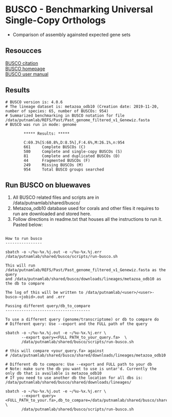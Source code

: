 # BUSCO - Benchmarking Universal Single-Copy Orthologs
- Comparison of assembly againsted expected gene sets  

## Resoucces
[BUSCO citation](https://academic.oup.com/bioinformatics/article/31/19/3210/211866)  
[BUSCO homepage](https://busco.ezlab.org/)  
[BUSCO user manual](https://busco.ezlab.org/busco_userguide.html) 

## Results

```shell
# BUSCO version is: 4.0.6
# The lineage dataset is: metazoa_odb10 (Creation date: 2019-11-20, number of species: 65, number of BUSCOs: 954)
# Summarized benchmarking in BUSCO notation for file /data/putnamlab/REFS/Past/Past_genome_filtered_v1_Genewiz.fasta
# BUSCO was run in mode: genome

        ***** Results: *****

        C:69.3%[S:60.8%,D:8.5%],F:4.6%,M:26.1%,n:954
        661     Complete BUSCOs (C)
        580     Complete and single-copy BUSCOs (S)
        81      Complete and duplicated BUSCOs (D)
        44      Fragmented BUSCOs (F)
        249     Missing BUSCOs (M)
        954     Total BUSCO groups searched
```

## Run BUSCO on bluewaves
1. All BUSCO related files and scripts are in /data/putnamlab/shared/busco/
2. Metazoa_odb10 database used for corals and other files it requires to run are downloaded and stored here.
3. Follow directions in readme.txt that houses all the instructions to run it. Pasted below: 

```shell

How to run busco
----------------

sbatch -o ~/%u-%x.%j.out -e ~/%u-%x.%j.err /data/putnamlab/shared/busco/scripts/run-busco.sh

This will run /data/putnamlab/REFS/Past/Past_genome_filtered_v1_Genewiz.fasta as the query
and /data/putnamlab/shared/busco/downloads/lineages/metazoa_odb10 as the db to compare

The log of this will be written to /data/putnamlab/<user>/<user>-busco-<jobid>.out and .err

Passing different query/db_to_compare
-------------------------------------

To use a different query (genome/transcriptome) or db to compare do
# Different query: Use --export and the FULL path of the query

sbatch -o ~/%u-%x.%j.out -e ~/%u-%x.%j.err \
       --export query=<FULL PATH_to_your_query.fa>  \
       /data/putnamlab/shared/busco/scripts/run-busco.sh

# this will compare <your_query.fa> against
# /data/putnamlab/shared/busco/shared/downloads/lineages/metazoa_odb10

# Different db to compare: Use --export and FULL path to your db
# Note: make sure the db you want to use is untar'd. Currently the only db that is available is metazoa_odb10                                                      # If you need to use another db the location for all dbs is: /data/putnamlab/shared/busco/shared/downloads/lineages/

sbatch -o ~/%u-%x.%j.out -e ~/%u-%x.%j.err \
       --export query=<FULL_PATH_to_your.fa>,db_to_compare=/data/putnamlab/shared/busco/shared/downloads/lineages/insecta_odb10 \
       /data/putnamlab/shared/busco/scripts/run-busco.sh

```

